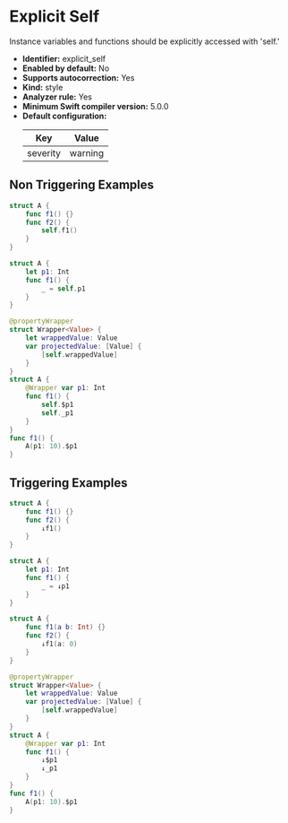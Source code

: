 # Explicit Self

Instance variables and functions should be explicitly accessed with 'self.'

* **Identifier:** explicit_self
* **Enabled by default:** No
* **Supports autocorrection:** Yes
* **Kind:** style
* **Analyzer rule:** Yes
* **Minimum Swift compiler version:** 5.0.0
* **Default configuration:**
  <table>
  <thead>
  <tr><th>Key</th><th>Value</th></tr>
  </thead>
  <tbody>
  <tr>
  <td>
  severity
  </td>
  <td>
  warning
  </td>
  </tr>
  </tbody>
  </table>

## Non Triggering Examples

```swift
struct A {
    func f1() {}
    func f2() {
        self.f1()
    }
}
```

```swift
struct A {
    let p1: Int
    func f1() {
        _ = self.p1
    }
}
```

```swift
@propertyWrapper
struct Wrapper<Value> {
    let wrappedValue: Value
    var projectedValue: [Value] {
        [self.wrappedValue]
    }
}
struct A {
    @Wrapper var p1: Int
    func f1() {
        self.$p1
        self._p1
    }
}
func f1() {
    A(p1: 10).$p1
}
```

## Triggering Examples

```swift
struct A {
    func f1() {}
    func f2() {
        ↓f1()
    }
}
```

```swift
struct A {
    let p1: Int
    func f1() {
        _ = ↓p1
    }
}
```

```swift
struct A {
    func f1(a b: Int) {}
    func f2() {
        ↓f1(a: 0)
    }
}
```

```swift
@propertyWrapper
struct Wrapper<Value> {
    let wrappedValue: Value
    var projectedValue: [Value] {
        [self.wrappedValue]
    }
}
struct A {
    @Wrapper var p1: Int
    func f1() {
        ↓$p1
        ↓_p1
    }
}
func f1() {
    A(p1: 10).$p1
}
```